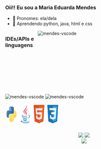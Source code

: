 ###   Oii!! Eu sou a Maria Eduarda Mendes


- 🐞 Pronomes: ela/dela 
- 🌱 Aprendendo python, java, html e css

 <img align="right" alt="mendes-vscode" height="200" width="400" src="https://th.bing.com/th/id/R.c6656643f794a640ef16a78ed303b4fb?rik=ghKOrMeubNz%2fHw&pid=ImgRaw&r=0">

   ##
   
   
   
   ### IDEs/APIs e linguagens
   <div align="left">
  <div style="display: inline_block"><br>
    <img align="center" alt="mendes-vscode" height="40" width="40" src="https://1.bp.blogspot.com/-iWAeFeP4hbI/XNLmU10juJI/AAAAAAAAvmk/z5z72PsArIsHdeNhHKYBfyiv8a5vCiqEACLcBGAs/s1600/eclipse1024.png"> 
  <img align="center" alt="mendes-vscode" height="50" width="40" src="https://iconape.com/wp-content/png_logo_vector/visual-studio-code.png">
  <div style="display: inline_block"><br>
  <img align="center" alt="mendes-Python" height="60" width="40" src="https://raw.githubusercontent.com/devicons/devicon/master/icons/python/python-original.svg">
  <img align="center" alt="mendes-Java" height="60" width="40" src="https://raw.githubusercontent.com/devicons/devicon/master/icons/java/java-original.svg">
  <img align="center" alt="mendes-HTML" height="60" width="40" src="https://raw.githubusercontent.com/devicons/devicon/master/icons/html5/html5-original.svg">
  <img align="center" alt="mendes-CSS" height="60" width="40" src="https://raw.githubusercontent.com/devicons/devicon/master/icons/css3/css3-original.svg"> 
</div>
</div>
  
  ##
  
<div align="center">
    <img height="180em" src="https://github-readme-streak-stats.herokuapp.com/?user=mendeseduarda&theme=radical"/>
  <a href="https://github.com/mendeseduarda">
  <img height="180em" src="https://github-readme-stats.vercel.app/api?username=mendeseduarda&show_icons=true&theme=radical&include_all_commits=true&count_private=true"/>
</div>
</div>


<div align="center">
    <img height="300px" src="https://metrics.lecoq.io/mendeseduarda?template=classic&config.timezone=Asia%2FShanghai"/>
</div>


